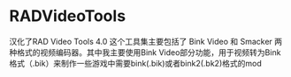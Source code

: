 # RADVideoTools
汉化了RAD Video Tools 4.0 这个工具集主要包括了 Bink Video 和 Smacker 两种格式的视频编码器。其中我主要使用Bink Video部分功能，用于视频转为Bink 格式（.bik）来制作一些游戏中需要bink(.bik)或者bink2(.bk2)格式的mod

